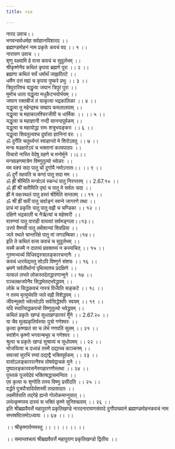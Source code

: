 ```yaml
---
title: ०६७

---
```

नारद उवाच।।  
भगवन्सर्वधर्मज्ञ सर्वज्ञानविशारद ।।  
ब्रह्माण्डमोहनं नाम प्रकृतेः कवचं वद ।। १ ।।  
नारायण उवाच ।।  
शृणु वक्ष्यामि हे वत्स कवचं च सुदुर्लभम् ।।  
श्रीकृष्णेनैव कथितं कृपया ब्रह्मणे पुरा ।। २ ।।  
ब्रह्मणा कथितं सर्वं धर्मार्थं जाह्नवीतटे ।।  
धर्मेण दत्तं मह्यं च कृपया पुष्करे प्रभुः ।। ३ ।।  
त्रिपुरारिश्च यद्धृत्वा जघान त्रिपुरं पुरा ।।  
मुमोच धाता यद्धृत्वा मधुकैटभयोर्भयम् ।।  
जघान रक्तबीजं तं यत्कृत्वा भद्रकालिका ।। ४ ।।  
यद्धृत्वा तु महेन्द्रश्च सम्प्राप कमलालयाम् ।।  
यद्धृत्वा च महाकालश्चिरजीवी च धार्मिकः ।। ।। ५ ।।  
यद्धृत्वा च महाज्ञानी नन्दी सानन्दपूर्वकम् ।।  
यद्धृत्वा च महायोद्धा रामः शत्रुभयङ्करः ।। ६ ।।  
यद्धृत्वा शिवतुल्यश्च दुर्वासा ज्ञानिनां वरः ।।  
ॐ दुर्गेति चतुर्थ्यन्तं स्वाहान्तो मे शिरोऽवतु ।। ७ ।।  
मन्त्रः षडक्षरोऽयं च भक्तानां कल्पपादपः ।।  
विचारो नास्ति वेदेषु ग्रहणे च मनोर्मुने ।।८।।  
मन्त्रग्रहणमात्रेण विष्णुतुल्यो भवेन्नरः ।।  
मम वक्त्रं सदा पातु चों दुर्गायै नमोऽन्ततः।। ।। ९ ।।  
ॐ दुर्गे रक्षयति च कण्ठं पातु सदा मम ।।  
ॐ ह्रीं श्रीमिति मन्त्रोऽयं स्कन्धं पातु निरन्तरम् ।। 2.67.१० ।।  
ॐ ह्रीं श्रीं क्लीमिति पृष्ठं च पातु मे सर्वतः सदा ।।  
ह्रीं मे वक्षःस्थलं पातु हस्तं श्रीमिति सन्ततम् ।। ११ ।।  
ॐ श्रीं ह्रीं क्लीं पातु सर्वाङ्गं स्वप्ने जागरणे तथा ।।  
प्राचं मां प्रकृतिः पातु पातु वह्नौ च चण्डिका ।। १२ ।।  
दक्षिणे भद्रकाली च नैर्ऋत्यां च महेश्वरी ।।  
वारुण्यां पातु वाराही वायव्यां सर्वमङ्गला।।१३।।  
उत्तरे वैष्णवी पातु तथैशान्यां शिवप्रिया ।।  
जले स्थले चान्तरिक्षे पातु मां जगदम्बिका।।१४।।  
इति ते कथितं वत्स कवचं च सुदुर्लभम् ।।  
यस्मै कस्मै न दातव्यं प्रवक्तव्यं न कस्यचित् ।। १५ ।।  
गुरुमभ्यर्च्य विधिवद्वस्त्रालङ्कारचन्दनैः ।।  
कवचं धारयेद्यस्तु सोऽपि विष्णुर्न संशयः ।। १६ ।।  
भ्रमणे सर्वतीर्थानां पृथिव्याश्च प्रदक्षिणे ।।  
यत्फलं लभते लोकस्तदेतद्धारणान्मुने ।। १७ ।।  
पञ्चलक्षजपेनैव सिद्धमेतद्भवेद्ध्रुवम् ।।  
लोके च सिद्धकवचं नास्त्रं विध्यति सङ्कटे ।। १८ ।।  
न तस्य मृत्युर्भवति जले वह्नौ विशेद्ध्रुवम् ।।  
जीवन्मुक्तो भवेत्सोऽपि सर्वसिद्धेश्वरः स्वयम् ।। १९ ।।  
यदि स्यात्सिद्धकवचो विष्णुतुल्यो भवेद्ध्रुवम् ।।  
कथितं प्रकृतेः खण्डं सुधाखण्डात्परं मुने ।। 2.67.२० ।।  
या चैव मूलप्रकृतिर्यस्याः पुत्रो गणेश्वरः ।।  
कृत्वा कृष्णव्रतं सा च लेभे गणपतिं सुतम् ।। २१ ।।  
स्वांशेन कृष्णो भगवान्बभूव च गणेश्वरः ।।  
श्रुत्वा च प्रकृतेः खण्डं सुश्राव्यं च सुधोपमम् ।। २२ ।।  
भोजयित्वा च दध्यन्नं तस्मै दद्याच्च काञ्चनम् ।।  
सवत्सां सुरभिं रम्यां दद्याद्वै भक्तिपूर्वकम् ।। २३ ।।  
वासोऽलङ्काररत्नैश्च तोषयेद्वाचकं मुने ।।  
पुष्पालङ्कारवसनैरुपहारगणैस्तथा ।। २४ ।।  
पुस्तकं पूजयेदेवं भक्तिश्रद्धासमन्वितः ।।  
एवं कृत्वा यः शृणोति तस्य विष्णुः प्रसीदति ।। २५ ।।  
वर्द्धते पुत्रपौत्रादिर्यशस्वी तत्प्रसादतः ।।  
लक्ष्मीर्वसति तद्गेहे ह्यन्ते गोलोकमाप्नुयात् ।।  
लभेत्कृष्णस्य दास्यं स भक्तिं कृष्णे सुनिश्चलाम् ।। २६ ।।  
इति श्रीब्रह्मवैवर्त्ते महापुराणे प्रकृतिखण्डे नारदनारायणसंवादे दुर्गोपाख्याने ब्रह्माण्डमोहनकवचं नाम सप्तषष्टितमोऽध्यायः ।। ६७ ।। ।।  
  
  
।। श्रीकृष्णार्पणमस्तु ।। ।। ।। ।। ।।  
  
।। समाप्तश्चायं श्रीब्रह्मवैवर्त्ते महापुराण प्रकृतिखण्डो द्वितीयः ।।